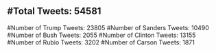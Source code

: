 #Total Tweets: 54581 
---
#Number of Trump Tweets: 23805
#Number of Sanders Tweets: 10490
#Number of Bush Tweets: 2055
#Number of Clinton Tweets: 13155
#Number of Rubio Tweets: 3202
#Number of Carson Tweets: 1871